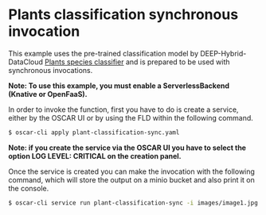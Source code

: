 # Plants classification synchronous invocation

This example uses the pre-trained classification model by DEEP-Hybrid-DataCloud [Plants species classifier](https://marketplace.deep-hybrid-datacloud.eu/modules/deep-oc-plants-classification-tf.html) and is prepared to be used with synchronous invocations. 

**Note: To use this example, you must enable a ServerlessBackend (Knative or OpenFaaS).**

In order to invoke the function, first you have to do is create a service, either by the OSCAR UI or by using the FLD within the following command.

``` sh
$ oscar-cli apply plant-classification-sync.yaml
```

**Note: if you create the service via the OSCAR UI you have to select the option LOG LEVEL: CRITICAL on the creation panel.**

Once the service is created you can make the invocation with the following command, which will store the output on a minio bucket and also print it on the console.

``` sh
$ oscar-cli service run plant-classification-sync -i images/image1.jpg
```


